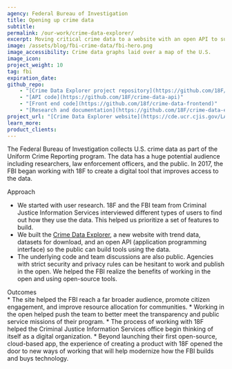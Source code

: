 ```yaml
---
agency: Federal Bureau of Investigation
title: Opening up crime data
subtitle:
permalink: /our-work/crime-data-explorer/
excerpt: Moving critical crime data to a website with an open API to support transparency, access and awareness.
image: /assets/blog/fbi-crime-data/fbi-hero.png
image_accessibility: Crime data graphs laid over a map of the U.S.
image_icon:
project_weight: 10
tag: fbi
expiration_date:
github_repo:
    - "[Crime Data Explorer project repository](https://github.com/18F/crime-data-explorer)"
    - "[API code](https://github.com/18F/crime-data-api)"
    - "[Front end code](https://github.com/18f/crime-data-frontend)"
    - "[Research and documentation](https://github.com/18F/crime-data-explorer/wiki)"
project_url: "[Crime Data Explorer website](https://cde.ucr.cjis.gov/LATEST/webapp/#/pages/home)"
learn_more:
product_clients:
---
```


The Federal Bureau of Investigation collects U.S. crime data as part of the Uniform Crime Reporting program. The data has a huge potential audience including researchers, law enforcement officers, and the public. In 2017, the FBI began working with 18F to create a digital tool that improves access to the data.

<div class="case-study-preheader margin-top-6">Approach</div>

* We started with user research. 18F and the FBI team from Criminal Justice Information Services interviewed different types of users to find out how they use the data. This helped us prioritize a set of features to build.
* We built the [Crime Data Explorer](https://cde.ucr.cjis.gov/LATEST/webapp/#/pages/home), a new website with trend data, datasets for download, and an open API (application programming interface) so the public can build tools using the data.
* The underlying code and team discussions are also public. Agencies with strict security and privacy rules can be hesitant to work and publish in the open. We helped the FBI realize the benefits of working in the open and using open-source tools.
  
<div class="case-study-preheader margin-top-6">Outcomes</div>
* The site helped the FBI reach a far broader audience, promote citizen engagement, and improve resource allocation for communities.
* Working in the open helped push the team to better meet the transparency and public service missions of their program.
* The process of working with 18F helped the Criminal Justice Information Services office begin thinking of itself as a digital organization. 
* Beyond launching their first open-source, cloud-based app, the experience of creating a product with 18F opened the door to new ways of working that will help modernize how the FBI builds and buys technology.


